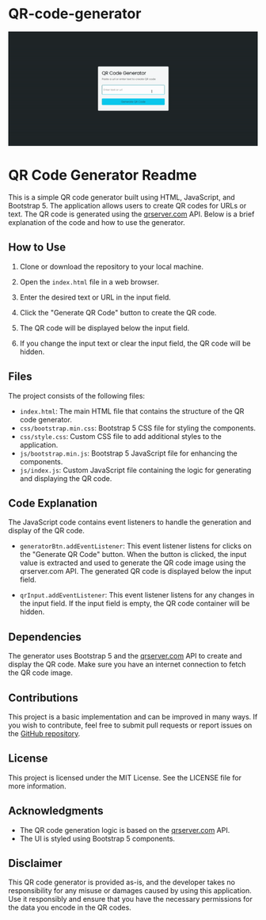 # QR-code-generator
![QR Code Generator](img/qr-code-gif.gif)

# QR Code Generator Readme

This is a simple QR code generator built using HTML, JavaScript, and Bootstrap 5.
The application allows users to create QR codes for URLs or text. The QR code is generated using the [qrserver.com](https://qrserver.com) API. Below is a brief explanation of the code and how to use the generator.

## How to Use

1. Clone or download the repository to your local machine.

2. Open the `index.html` file in a web browser.

3. Enter the desired text or URL in the input field.

4. Click the "Generate QR Code" button to create the QR code.

5. The QR code will be displayed below the input field.

6. If you change the input text or clear the input field, the QR code will be hidden.

## Files

The project consists of the following files:

- `index.html`: The main HTML file that contains the structure of the QR code generator.
- `css/bootstrap.min.css`: Bootstrap 5 CSS file for styling the components.
- `css/style.css`: Custom CSS file to add additional styles to the application.
- `js/bootstrap.min.js`: Bootstrap 5 JavaScript file for enhancing the components.
- `js/index.js`: Custom JavaScript file containing the logic for generating and displaying the QR code.

## Code Explanation

The JavaScript code contains event listeners to handle the generation and display of the QR code.

- `generatorBtn.addEventListener`: This event listener listens for clicks on the "Generate QR Code" button. When the button is clicked, the input value is extracted and used to generate the QR code image using the qrserver.com API. The generated QR code is displayed below the input field.

- `qrInput.addEventListener`: This event listener listens for any changes in the input field. If the input field is empty, the QR code container will be hidden.

## Dependencies

The generator uses Bootstrap 5 and the [qrserver.com](https://qrserver.com) API to create and display the QR code. Make sure you have an internet connection to fetch the QR code image.

## Contributions

This project is a basic implementation and can be improved in many ways. If you wish to contribute, feel free to submit pull requests or report issues on the [GitHub repository](https://github.com/your/repository).

## License

This project is licensed under the MIT License. See the LICENSE file for more information.

## Acknowledgments

- The QR code generation logic is based on the [qrserver.com](https://qrserver.com) API.
- The UI is styled using Bootstrap 5 components.

## Disclaimer

This QR code generator is provided as-is, and the developer takes no responsibility for any misuse or damages caused by using this application. Use it responsibly and ensure that you have the necessary permissions for the data you encode in the QR codes.
